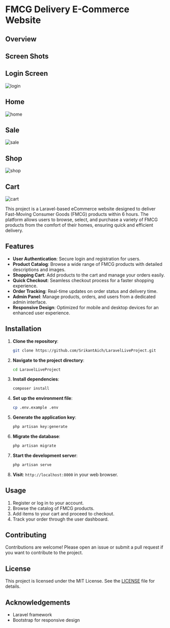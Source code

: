 
# FMCG Delivery E-Commerce Website

## Overview
## Screen Shots
## Login Screen
![login](https://github.com/user-attachments/assets/448cff20-3d2c-4d97-921a-9d9e66190575)
## Home
![home](https://github.com/user-attachments/assets/d819cc79-641d-4762-8d18-7fe22db58451)
## Sale
![sale](https://github.com/user-attachments/assets/02d86375-6000-4bbc-9ea9-65cbdfb6b96a)
## Shop
![shop](https://github.com/user-attachments/assets/99eedf80-6ba3-46dc-8c5e-ff0bd04e4ead)
## Cart
![cart](https://github.com/user-attachments/assets/7b4f1c80-8892-456b-98fd-9300b4f96d3e)

This project is a Laravel-based eCommerce website designed to deliver Fast-Moving Consumer Goods (FMCG) products within 6 hours. The platform allows users to browse, select, and purchase a variety of FMCG products from the comfort of their homes, ensuring quick and efficient delivery.

## Features

- **User Authentication**: Secure login and registration for users.
- **Product Catalog**: Browse a wide range of FMCG products with detailed descriptions and images.
- **Shopping Cart**: Add products to the cart and manage your orders easily.
- **Quick Checkout**: Seamless checkout process for a faster shopping experience.
- **Order Tracking**: Real-time updates on order status and delivery time.
- **Admin Panel**: Manage products, orders, and users from a dedicated admin interface.
- **Responsive Design**: Optimized for mobile and desktop devices for an enhanced user experience.

## Installation

1. **Clone the repository**:
   ```bash
   git clone https://github.com/SrikantAich/LaravelLiveProject.git
   ```

2. **Navigate to the project directory**:
   ```bash
   cd LaravelLiveProject
   ```

3. **Install dependencies**:
   ```bash
   composer install
   ```

4. **Set up the environment file**:
   ```bash
   cp .env.example .env
   ```

5. **Generate the application key**:
   ```bash
   php artisan key:generate
   ```

6. **Migrate the database**:
   ```bash
   php artisan migrate
   ```

7. **Start the development server**:
   ```bash
   php artisan serve
   ```

8. **Visit**: `http://localhost:8000` in your web browser.

## Usage

1. Register or log in to your account.
2. Browse the catalog of FMCG products.
3. Add items to your cart and proceed to checkout.
4. Track your order through the user dashboard.

## Contributing

Contributions are welcome! Please open an issue or submit a pull request if you want to contribute to the project.

## License

This project is licensed under the MIT License. See the [LICENSE](LICENSE) file for details.

## Acknowledgements

- Laravel framework
- Bootstrap for responsive design
